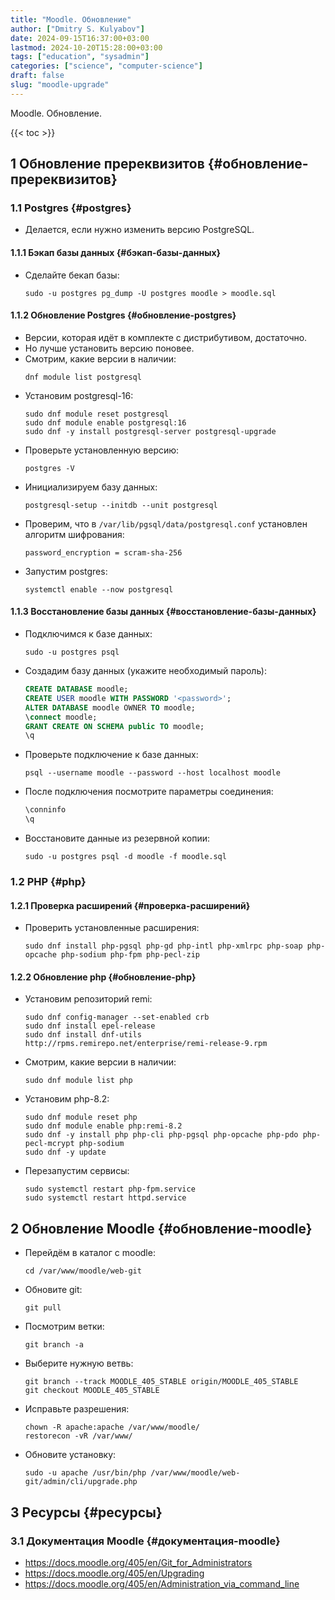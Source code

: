 ```yaml
---
title: "Moodle. Обновление"
author: ["Dmitry S. Kulyabov"]
date: 2024-09-15T16:37:00+03:00
lastmod: 2024-10-20T15:28:00+03:00
tags: ["education", "sysadmin"]
categories: ["science", "computer-science"]
draft: false
slug: "moodle-upgrade"
---
```


Moodle. Обновление.

<!--more-->

{{< toc >}}


## <span class="section-num">1</span> Обновление пререквизитов {#обновление-пререквизитов}


### <span class="section-num">1.1</span> Postgres {#postgres}

-   Делается, если нужно изменить версию PostgreSQL.


#### <span class="section-num">1.1.1</span> Бэкап базы данных {#бэкап-базы-данных}

-   Сделайте бекап базы:
    ```shell
    sudo -u postgres pg_dump -U postgres moodle > moodle.sql
    ```


#### <span class="section-num">1.1.2</span> Обновление Postgres {#обновление-postgres}

-   Версии, которая идёт в комплекте с дистрибутивом, достаточно.
-   Но лучше установить версию поновее.
-   Смотрим, какие версии в наличии:
    ```shell
    dnf module list postgresql
    ```
-   Установим postgresql-16:
    ```shell
    sudo dnf module reset postgresql
    sudo dnf module enable postgresql:16
    sudo dnf -y install postgresql-server postgresql-upgrade
    ```
-   Проверьте установленную версию:
    ```shell
    postgres -V
    ```
-   Инициализируем базу данных:
    ```shell
    postgresql-setup --initdb --unit postgresql
    ```
-   Проверим, что в `/var/lib/pgsql/data/postgresql.conf` установлен алгоритм шифрования:
    ```conf-unix
    password_encryption = scram-sha-256
    ```
-   Запустим postgres:
    ```shell
    systemctl enable --now postgresql
    ```


#### <span class="section-num">1.1.3</span> Восстановление базы данных {#восстановление-базы-данных}

-   Подключимся к базе данных:
    ```shell
    sudo -u postgres psql
    ```
-   Создадим базу данных (укажите необходимый пароль):
    ```sql
    CREATE DATABASE moodle;
    CREATE USER moodle WITH PASSWORD '<password>';
    ALTER DATABASE moodle OWNER TO moodle;
    \connect moodle;
    GRANT CREATE ON SCHEMA public TO moodle;
    \q
    ```
-   Проверьте подключение к базе данных:
    ```shell
    psql --username moodle --password --host localhost moodle
    ```
-   После подключения посмотрите параметры соединения:
    ```sql
    \conninfo
    \q
    ```
-   Восстановите данные из резервной копии:
    ```shell
    sudo -u postgres psql -d moodle -f moodle.sql
    ```


### <span class="section-num">1.2</span> PHP {#php}


#### <span class="section-num">1.2.1</span> Проверка расширений {#проверка-расширений}

-   Проверить установленные расширения:
    ```shell
    sudo dnf install php-pgsql php-gd php-intl php-xmlrpc php-soap php-opcache php-sodium php-fpm php-pecl-zip
    ```


#### <span class="section-num">1.2.2</span> Обновление php {#обновление-php}

-   Установим репозиторий remi:
    ```shell
    sudo dnf config-manager --set-enabled crb
    sudo dnf install epel-release
    sudo dnf install dnf-utils http://rpms.remirepo.net/enterprise/remi-release-9.rpm
    ```
-   Смотрим, какие версии в наличии:
    ```shell
    sudo dnf module list php
    ```
-   Установим php-8.2:
    ```shell
    sudo dnf module reset php
    sudo dnf module enable php:remi-8.2
    sudo dnf -y install php php-cli php-pgsql php-opcache php-pdo php-pecl-mcrypt php-sodium
    sudo dnf -y update
    ```
-   Перезапустим сервисы:
    ```shell
    sudo systemctl restart php-fpm.service
    sudo systemctl restart httpd.service
    ```


## <span class="section-num">2</span> Обновление Moodle {#обновление-moodle}

-   Перейдём в каталог с moodle:
    ```shell
    cd /var/www/moodle/web-git
    ```
-   Обновите git:
    ```shell
    git pull
    ```
-   Посмотрим ветки:
    ```shell
    git branch -a
    ```
-   Выберите нужную ветвь:
    ```shell
    git branch --track MOODLE_405_STABLE origin/MOODLE_405_STABLE
    git checkout MOODLE_405_STABLE
    ```
-   Исправьте разрешения:
    ```shell
    chown -R apache:apache /var/www/moodle/
    restorecon -vR /var/www/
    ```
-   Обновите установку:
    ```shell
    sudo -u apache /usr/bin/php /var/www/moodle/web-git/admin/cli/upgrade.php
    ```


## <span class="section-num">3</span> Ресурсы {#ресурсы}


### <span class="section-num">3.1</span> Документация Moodle {#документация-moodle}

-   <https://docs.moodle.org/405/en/Git_for_Administrators>
-   <https://docs.moodle.org/405/en/Upgrading>
-   <https://docs.moodle.org/405/en/Administration_via_command_line>
